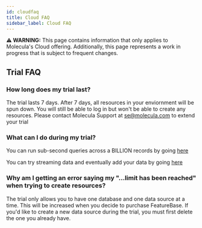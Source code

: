 ```yaml
---
id: cloudfaq
title: Cloud FAQ
sidebar_label: Cloud FAQ
---
```


 **⚠ WARNING:** This page contains information that only applies to Molecula's Cloud offering. Additionally, this page represents a work in progress that is subject to frequent changes. 

## Trial FAQ

### How long does my trial last?

The trial lasts 7 days. After 7 days, all resources in your enviornment will be spun down. You will still be able to log in but won't be able to create any resources. Please contact Molecula Support at [se@molecula.com](mailto:se@molecula.com) to extend your trial

### What can I do during my trial?

You can run sub-second queries across a BILLION records by going [here](/quick-start-guide/cloud)

You can try streaming data and eventually add your data by going [here](/data-ingestion/cloud/streaming/tutorials/cloudquickstart)

### Why am I getting an error saying my "...limit has been reached" when trying to create resources?

The trial only allows you to have one database and one data source at a time. This will be increased when you decide to purchase FeatureBase. If you'd like to create a new data source during the trial, you must first delete the one you already have.



